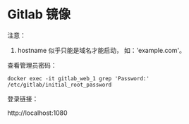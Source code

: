 # Gitlab 镜像

注意：
1. hostname 似乎只能是域名才能启动， 如：'example.com'。

查看管理员密码：

```
docker exec -it gitlab_web_1 grep 'Password:' /etc/gitlab/initial_root_password
```

登录链接：

http://localhost:1080